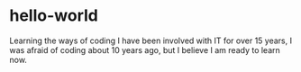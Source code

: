 # hello-world
Learning the ways of coding
I have been involved with IT for over 15 years, I was afraid of coding about 10 years ago, but I believe I am ready to learn now.
